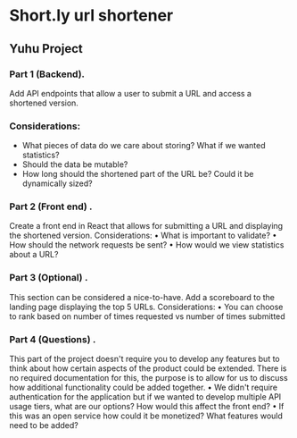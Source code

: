 # Short.ly url shortener

## Yuhu Project

### Part 1 (Backend).

Add API endpoints that allow a user to submit a URL and access a shortened version.

### Considerations:

- What pieces of data do we care about storing? What if we wanted statistics?
- Should the data be mutable?
- How long should the shortened part of the URL be? Could it be dynamically sized?

### Part 2 (Front end) .

Create a front end in React that allows for submitting a URL and displaying the
shortened version.
Considerations:
• What is important to validate?
• How should the network requests be sent?
• How would we view statistics about a URL?

### Part 3 (Optional) .

This section can be considered a nice-to-have. Add a scoreboard to the landing page
displaying the top 5 URLs.
Considerations:
• You can choose to rank based on number of times requested vs number of
times submitted

### Part 4 (Questions) .

This part of the project doesn't require you to develop any features but to think about
how certain aspects of the product could be extended. There is no required
documentation for this, the purpose is to allow for us to discuss how additional
functionality could be added together.
• We didn't require authentication for the application but if we wanted to develop
multiple API usage tiers, what are our options? How would this affect the front end?
• If this was an open service how could it be monetized? What features would
need to be added?
